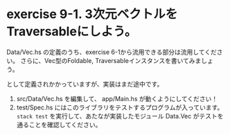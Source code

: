 # exercise 9-1. 3次元ベクトルをTraversableにしよう。

Data/Vec.hs の定義のうち、exercise 6-1から流用できる部分は流用してください。
さらに、Vec型のFoldable, Traversableインスタンスを書いてみましょう。


として定義されかかっていますが、実装はまだ途中です。

1. src/Data/Vec.hs を編集して、 app/Main.hs が動くようにしてください！
2. test/Spec.hs にはこのライブラリをテストするプログラムが入っています。
   `stack test` を実行して、あたなが実装したモジュール Data.Vec がテストを通ることを確認してください。
